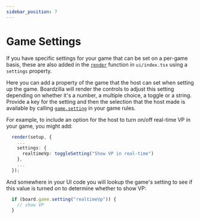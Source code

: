 ```yaml
---
sidebar_position: 7
---
```


# Game Settings

If you have specific settings for your game that can be set on a per-game basis,
these are also added in the [`render`](../api/modules#render) function in
`ui/index.tsx` using a `settings` property.

Here you can add a property of the game that the host can set when setting up
the game. Boardzilla will render the controls to adjust this setting depending
on whether it's a number, a multiple choice, a toggle or a string. Provide a key
for the setting and then the selection that the host made is available by
calling [`game.setting`](../api/classes/Game#setting) in your game rules.

For example, to include an option for the host to turn on/off real-time VP in
your game, you might add:

```ts
  render(setup, {
    ...
    settings: {
      realtimeVp: toggleSetting("Show VP in real-time")
    },
    ...
  });
```

And somewhere in your UI code you will lookup the game's setting to see if this
value is turned on to determine whether to show VP:

```ts
  if (board.game.setting("realtimeVp")) {
    // show VP
  }
```
